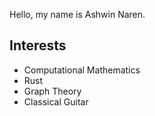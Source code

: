 Hello, my name is Ashwin Naren.

## Interests
- Computational Mathematics
- Rust
- Graph Theory
- Classical Guitar
